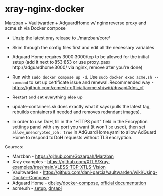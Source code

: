# xray-nginx-docker
Marzban + Vaultwarden + AdguardHome w/ nginx reverse proxy and acme.sh via Docker compose

- Unzip the latest xray release to ./marzban/core/
- Skim through the config files first and edit all the necessary variables
- Adguard Home requires 3000:3000/tcp to be allowed for the initial setup (add it next to 853:853 or use proxy_pass http://adguardhome:3000/ via nginx, remove after you're done)
- Run with `sudo docker compose up -d`. Use `sudo docker exec acme.sh --command` to set up certificate issue and renewal. Recommended way - https://github.com/acmesh-official/acme.sh/wiki/dnsapi#dns_cf
- Restart and set everything else up

- update-containers.sh does exactly what it says (pulls the latest tag, rebuilds containers if needed and removes redundant images).

- In order to use DoH, fill in the "HTTPS port" field in the Encryption settings panel with any port you want (it won't be used), then set `allow_unencrypted_doh: true` in AdGuardHome.yaml to allow AdGuard Home to respond to DoH requests without TLS encryption.

Sources:
- Marzban - https://github.com/Gozargah/Marzban
- Xray examples - https://github.com/XTLS/Xray-examples/tree/main/VLESS-TCP-XTLS-Vision
- Vaultwarden - https://github.com/dani-garcia/vaultwarden/wiki/Using-Docker-Compose
- Adguard Home - [dbeley/docker-compose](https://github.com/dbeley/docker-compose/blob/master/adguard-home/docker-compose.yml), [official documentation](https://adguard-dns.io/kb/adguard-home/faq/#reverseproxy)
- acme.sh - [setup](https://github.com/acmesh-official/acme.sh/wiki/Run-acme.sh-in-docker#3-run-acmesh-as-a-docker-daemon), [dnsapi](https://github.com/acmesh-official/acme.sh/wiki/dnsapi)
